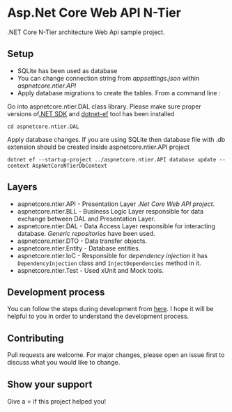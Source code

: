 # Asp.Net Core Web API N-Tier

.NET Core N-Tier architecture Web Api sample project.

## Setup

- SQLite has been used as database
- You can change connection string from *appsettings.json* within *aspnetcore.ntier.API*
- Apply database migrations to create the tables. From a command line :

Go into aspnetcore.ntier.DAL class library. Please make sure proper versions of[.NET SDK](https://automapper.org/) and [dotnet-ef](https://learn.microsoft.com/en-us/ef/core/cli/dotnet) tool has been installed
```
cd aspnetcore.ntier.DAL
```
Apply database changes.
If you are using SQLite then database file with .db extension should be created inside aspnetcore.ntier.API project
```
dotnet ef --startup-project ../aspnetcore.ntier.API database update --context AspNetCoreNTierDbContext
```
## Layers

- aspnetcore.ntier.API - Presentation Layer *.Net Core Web API project*.
- aspnetcore.ntier.BLL - Business Logic Layer responsible for data exchange between DAL and Presentation Layer.
- aspnetcore.ntier.DAL - Data Access Layer responsible for interacting database. *Generic repositories* have been used.
- aspnetcore.ntier.DTO - Data transfer objects.
- aspnetcore.ntier.Entity - Database entities.
- aspnetcore.ntier.IoC - Responsible for *dependency injection* it has ```DependencyInjection``` class and ```InjectDependencies``` method in it.
- aspnetcore.ntier.Test - Used xUnit and Mock tools.

## Development process
You can follow the steps during development from [here](https://github.com/aghayeffemin/aspnetcore.ntier/commits/master). I hope it will be helpful to you in order to understand the development process.

## Contributing
Pull requests are welcome. For major changes, please open an issue first to discuss what you would like to change.

## Show your support

Give a ⭐️ if this project helped you!
